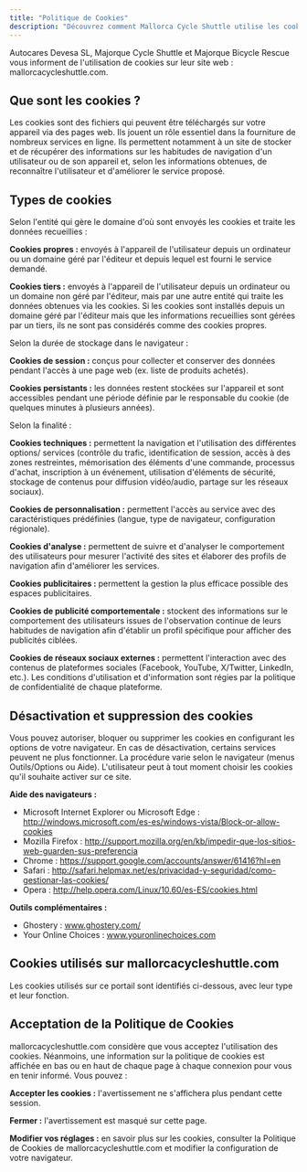 ```yaml
---
title: "Politique de Cookies"
description: "Découvrez comment Mallorca Cycle Shuttle utilise les cookies pour améliorer votre expérience de navigation et analyser le trafic du site web."
---
```


Autocares Devesa SL, Majorque Cycle Shuttle et Majorque Bicycle Rescue vous informent de l'utilisation de cookies sur leur site web : mallorcacycleshuttle.com.

## Que sont les cookies ?

Les cookies sont des fichiers qui peuvent être téléchargés sur votre appareil via des pages web. Ils jouent un rôle essentiel dans la fourniture de nombreux services en ligne. Ils permettent notamment à un site de stocker et de récupérer des informations sur les habitudes de navigation d'un utilisateur ou de son appareil et, selon les informations obtenues, de reconnaître l'utilisateur et d'améliorer le service proposé.

## Types de cookies

Selon l'entité qui gère le domaine d'où sont envoyés les cookies et traite les données recueillies :

**Cookies propres :** envoyés à l'appareil de l'utilisateur depuis un ordinateur ou un domaine géré par l'éditeur et depuis lequel est fourni le service demandé.

**Cookies tiers :** envoyés à l'appareil de l'utilisateur depuis un ordinateur ou un domaine non géré par l'éditeur, mais par une autre entité qui traite les données obtenues via les cookies.
Si les cookies sont installés depuis un domaine géré par l'éditeur mais que les informations recueillies sont gérées par un tiers, ils ne sont pas considérés comme des cookies propres.

Selon la durée de stockage dans le navigateur :

**Cookies de session :** conçus pour collecter et conserver des données pendant l'accès à une page web (ex. liste de produits achetés).

**Cookies persistants :** les données restent stockées sur l'appareil et sont accessibles pendant une période définie par le responsable du cookie (de quelques minutes à plusieurs années).

Selon la finalité :

**Cookies techniques :** permettent la navigation et l'utilisation des différentes options/ services (contrôle du trafic, identification de session, accès à des zones restreintes, mémorisation des éléments d'une commande, processus d'achat, inscription à un événement, utilisation d'éléments de sécurité, stockage de contenus pour diffusion vidéo/audio, partage sur les réseaux sociaux).

**Cookies de personnalisation :** permettent l'accès au service avec des caractéristiques prédéfinies (langue, type de navigateur, configuration régionale).

**Cookies d'analyse :** permettent de suivre et d'analyser le comportement des utilisateurs pour mesurer l'activité des sites et élaborer des profils de navigation afin d'améliorer les services.

**Cookies publicitaires :** permettent la gestion la plus efficace possible des espaces publicitaires.

**Cookies de publicité comportementale :** stockent des informations sur le comportement des utilisateurs issues de l'observation continue de leurs habitudes de navigation afin d'établir un profil spécifique pour afficher des publicités ciblées.

**Cookies de réseaux sociaux externes :** permettent l'interaction avec des contenus de plateformes sociales (Facebook, YouTube, X/Twitter, LinkedIn, etc.). Les conditions d'utilisation et d'information sont régies par la politique de confidentialité de chaque plateforme.

## Désactivation et suppression des cookies

Vous pouvez autoriser, bloquer ou supprimer les cookies en configurant les options de votre navigateur. En cas de désactivation, certains services peuvent ne plus fonctionner. La procédure varie selon le navigateur (menus Outils/Options ou Aide). L'utilisateur peut à tout moment choisir les cookies qu'il souhaite activer sur ce site.

**Aide des navigateurs :**

- Microsoft Internet Explorer ou Microsoft Edge : http://windows.microsoft.com/es-es/windows-vista/Block-or-allow-cookies
- Mozilla Firefox : http://support.mozilla.org/en/kb/impedir-que-los-sitios-web-guarden-sus-preferencia
- Chrome : https://support.google.com/accounts/answer/61416?hl=en
- Safari : http://safari.helpmax.net/es/privacidad-y-seguridad/como-gestionar-las-cookies/
- Opera : http://help.opera.com/Linux/10.60/es-ES/cookies.html

**Outils complémentaires :**

- Ghostery : www.ghostery.com/
- Your Online Choices : www.youronlinechoices.com

## Cookies utilisés sur mallorcacycleshuttle.com

Les cookies utilisés sur ce portail sont identifiés ci-dessous, avec leur type et leur fonction.

## Acceptation de la Politique de Cookies

mallorcacycleshuttle.com considère que vous acceptez l'utilisation des cookies. Néanmoins, une information sur la politique de cookies est affichée en bas ou en haut de chaque page à chaque connexion pour vous en tenir informé.
Vous pouvez :

**Accepter les cookies :** l'avertissement ne s'affichera plus pendant cette session.

**Fermer :** l'avertissement est masqué sur cette page.

**Modifier vos réglages :** en savoir plus sur les cookies, consulter la Politique de Cookies de mallorcacycleshuttle.com et modifier la configuration de votre navigateur.
